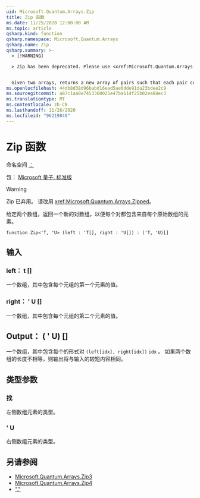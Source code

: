 ```yaml
---
uid: Microsoft.Quantum.Arrays.Zip
title: Zip 函数
ms.date: 11/25/2020 12:00:00 AM
ms.topic: article
qsharp.kind: function
qsharp.namespace: Microsoft.Quantum.Arrays
qsharp.name: Zip
qsharp.summary: >-
  > [!WARNING]

  > Zip has been deprecated. Please use <xref:Microsoft.Quantum.Arrays.Zipped> instead.


  Given two arrays, returns a new array of pairs such that each pair contains an element from each original array.
ms.openlocfilehash: 44db8d38d96babd16ead5ae6dde91da23bdee2c9
ms.sourcegitcommit: a87c1aa8e7453360025e47ba614f25b02ea84ec3
ms.translationtype: MT
ms.contentlocale: zh-CN
ms.lasthandoff: 11/26/2020
ms.locfileid: "96219849"
---
```

# <a name="zip-function"></a>Zip 函数

命名空间 [：](xref:Microsoft.Quantum.Arrays)

包： [Microsoft 量子. 标准版](https://nuget.org/packages/Microsoft.Quantum.Standard)


> [!WARNING]
> Zip 已弃用。 请改用 <xref:Microsoft.Quantum.Arrays.Zipped>。

给定两个数组，返回一个新的对数组，以便每个对都包含来自每个原始数组的元素。

```qsharp
function Zip<'T, 'U> (left : 'T[], right : 'U[]) : ('T, 'U)[]
```


## <a name="input"></a>输入

### <a name="left--t"></a>left： t []

一个数组，其中包含每个元组的第一个元素的值。


### <a name="right--u"></a>right： ' U []

一个数组，其中包含每个元组的第二个元素的值。



## <a name="output--tu"></a>Output： ( ' U) []

一个数组，其中包含每个的形式对 `(left[idx], right[idx])` `idx` 。 如果两个数组的长度不相等，则输出将与输入的较短内容相同。

## <a name="type-parameters"></a>类型参数

### <a name="t"></a>找

左侧数组元素的类型。
### <a name="u"></a>' U

右侧数组元素的类型。

## <a name="see-also"></a>另请参阅

- [Microsoft.Quantum.Arrays.Zip3](xref:Microsoft.Quantum.Arrays.Zip3)
- [Microsoft.Quantum.Arrays.Zip4](xref:Microsoft.Quantum.Arrays.Zip4)
- ["."](xref:Microsoft.Quantum.Arrays.Unzipped)